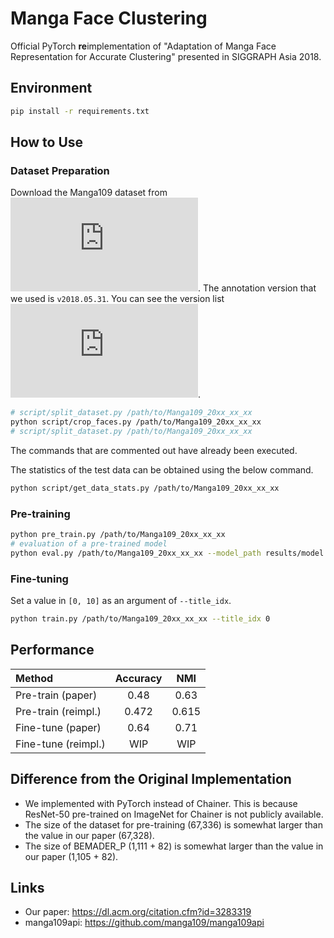 # Manga Face Clustering
Official PyTorch **re**implementation of "Adaptation of Manga Face Representation for Accurate Clustering" presented in SIGGRAPH Asia 2018.

## Environment

```bash
pip install -r requirements.txt
```

## How to Use
### Dataset Preparation
Download the Manga109 dataset from ![the official website](http://www.manga109.org/en/index.html).
The annotation version that we used is `v2018.05.31`.
You can see the version list ![here](http://www.manga109.org/en/annotations.html#stats).

```bash
# script/split_dataset.py /path/to/Manga109_20xx_xx_xx
python script/crop_faces.py /path/to/Manga109_20xx_xx_xx
# script/split_dataset.py /path/to/Manga109_20xx_xx_xx
```
The commands that are commented out have already been executed.

The statistics of the test data can be obtained using the below command.

```bash
python script/get_data_stats.py /path/to/Manga109_20xx_xx_xx
```

### Pre-training

```bash
python pre_train.py /path/to/Manga109_20xx_xx_xx
# evaluation of a pre-trained model
python eval.py /path/to/Manga109_20xx_xx_xx --model_path results/model.pth
```

### Fine-tuning
Set a value in `[0, 10]` as an argument of `--title_idx`.

```bash
python train.py /path/to/Manga109_20xx_xx_xx --title_idx 0
```

## Performance

| Method | Accuracy | NMI |
| :--- | :---: | :---: |
| Pre-train (paper) | 0.48 | 0.63 |
| Pre-train (reimpl.) | 0.472 | 0.615 |
| Fine-tune (paper) | 0.64 | 0.71 |
| Fine-tune (reimpl.) | WIP | WIP |

## Difference from the Original Implementation
- We implemented with PyTorch instead of Chainer. This is because ResNet-50 pre-trained on ImageNet for Chainer is not publicly available.
- The size of the dataset for pre-training (67,336) is somewhat larger than the value in our paper (67,328). 
- The size of BEMADER_P (1,111 + 82) is somewhat larger than the value in our paper (1,105 + 82).

## Links
- Our paper: https://dl.acm.org/citation.cfm?id=3283319
- manga109api: https://github.com/manga109/manga109api
